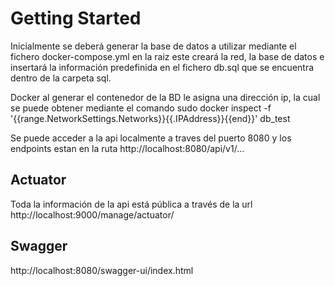 # Getting Started
Inicialmente se deberá generar la base de datos a utilizar mediante el fichero docker-compose.yml en la raiz este creará la red, la base de datos e insertará la información predefinida en el fichero db.sql que se encuentra dentro de la carpeta sql.

Docker al generar el contenedor de la BD le asigna una dirección ip, la cual se puede obtener mediante el comando
sudo docker inspect -f '{{range.NetworkSettings.Networks}}{{.IPAddress}}{{end}}' db_test

Se puede acceder a la api localmente a traves del puerto 8080
y los endpoints estan en la ruta http://localhost:8080/api/v1/... 
## Actuator
Toda la información de la api está pública a través de la url
http://localhost:9000/manage/actuator/

## Swagger 

http://localhost:8080/swagger-ui/index.html
